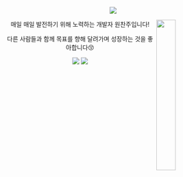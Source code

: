 <p align='center'><img src="https://capsule-render.vercel.app/api?type=waving&color=gradient&customColorList=1,1,1,1,1&text=Hi!%20I'm%20chanjoo&fontColor=FFFFFF&fontSize=40&height=160"/></p>

<a href="https://solved.ac/profile/wcj0911"><img align='right' src="http://mazassumnida.wtf/api/v2/generate_badge?boj=wcj0911&theme=dark" style="width: 30%"/></a>

<div align='center'>
  매일 매일 발전하기 위해 노력하는 개발자 원찬주입니다!
  
  다른 사람들과 함께 목표를 향해 달려가며 성장하는 것을 좋아합니다😚
  
  <a href="https://wonchanzoo.tistory.com/"><img src="https://img.shields.io/badge/Tistory-000000?style=flat&logo=Tistory&logoColor=white"/></a> 
  <a href="https://hits.seeyoufarm.com"><img src="https://hits.seeyoufarm.com/api/count/incr/badge.svg?url=https%3A%2F%2Fgithub.com%2Fgjbae12https%3A%2F%2Fgithub.com%2Fwonchanjoo%2F&count_bg=%23F5C2CE&title_bg=%23555555&icon=&icon_color=%23E7E7E7&title=hits&edge_flat=false"/></a>
</div>

